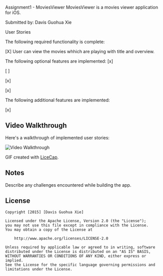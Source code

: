 Assignment1 - MoviesViewer
MoviesViewer is a movies viewer application for iOS.

Submitted by: Davis Guohua Xie


User Stories

The following required functionality is complete: 

[X] User can view the movies whhich are playing with title and overview. 

The following optional features are implemented:
[x]

[ ] 

[x] 

[x]

The following additional features are implemented:

[x]

## Video Walkthrough 

Here's a walkthrough of implemented user stories:

<img src=' ' title='Video Walkthrough' width='' alt='Video Walkthrough' />

GIF created with [LiceCap](http://www.cockos.com/licecap/).

## Notes

Describe any challenges encountered while building the app.

## License



    Copyright [2015] [Davis Guohua Xie]

    Licensed under the Apache License, Version 2.0 (the "License");
    you may not use this file except in compliance with the License.
    You may obtain a copy of the License at

        http://www.apache.org/licenses/LICENSE-2.0

    Unless required by applicable law or agreed to in writing, software
    distributed under the License is distributed on an "AS IS" BASIS,
    WITHOUT WARRANTIES OR CONDITIONS OF ANY KIND, either express or implied.
    See the License for the specific language governing permissions and
    limitations under the License.



